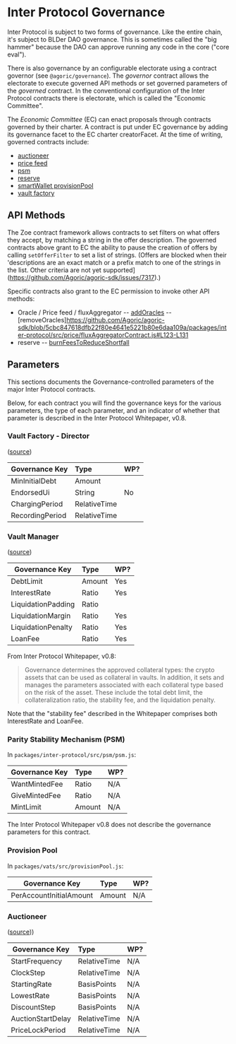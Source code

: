 # Inter Protocol Governance

Inter Protocol is subject to two forms of governance. Like the entire chain, it's subject to BLDer DAO governance. This is sometimes called the "big hammer" because the DAO can approve running any code in the core ("core eval").

There is also governance by an configurable electorate using a contract governor (see `@agoric/governance`). The _governor_ contract allows the electorate to execute governed API methods or set governed parameters of the _governed_ contract. In the conventional configuration of the Inter Protocol contracts there is electorate, which is called the "Economic Committee".

The *Economic Committee* (EC) can enact proposals through contracts governed by their charter. A contract is put under EC governance by adding its governance facet to the EC charter creatorFacet. At the time of writing, governed contracts include:

- [auctioneer](https://github.com/Agoric/agoric-sdk/blob/5cbc847618dfb22f80e4641e5221b80e6daa109a/packages/inter-protocol/src/proposals/committee-proposal.js#L100-L102)
- [price feed](https://github.com/Agoric/agoric-sdk/blob/5cbc847618dfb22f80e4641e5221b80e6daa109a/packages/inter-protocol/src/proposals/price-feed-proposal.js#L219-L224)
- [psm](https://github.com/Agoric/agoric-sdk/blob/5cbc847618dfb22f80e4641e5221b80e6daa109a/packages/inter-protocol/src/proposals/startPSM.js#L189-L193)
- [reserve](https://github.com/Agoric/agoric-sdk/blob/5cbc847618dfb22f80e4641e5221b80e6daa109a/packages/inter-protocol/src/proposals/committee-proposal.js#L89-L94)
- [smartWallet provisionPool](https://github.com/Agoric/agoric-sdk/blob/5cbc847618dfb22f80e4641e5221b80e6daa109a/packages/vats/src/core/startWalletFactory.js#L248-L253)
- [vault factory](https://github.com/Agoric/agoric-sdk/blob/5cbc847618dfb22f80e4641e5221b80e6daa109a/packages/inter-protocol/src/proposals/committee-proposal.js#L95-L97)


## API Methods

The Zoe contract framework allows contracts to set filters on what offers they accept, by matching a string in the offer description. The governed contracts above grant to EC the ability to pause the creation of offers by calling `setOfferFilter` to set a list of strings. (Offers are blocked when their 'descriptions are an exact match or a prefix match to one of the strings in the list.  Other criteria are not yet supported](https://github.com/Agoric/agoric-sdk/issues/7317).)

Specific contracts also grant to the EC permission to invoke other API methods:
- Oracle / Price feed / fluxAggregator
-- [addOracles](https://github.com/Agoric/agoric-sdk/blob/5cbc847618dfb22f80e4641e5221b80e6daa109a/packages/inter-protocol/src/price/fluxAggregatorContract.js#L113-L121)
-- [removeOracles]https://github.com/Agoric/agoric-sdk/blob/5cbc847618dfb22f80e4641e5221b80e6daa109a/packages/inter-protocol/src/price/fluxAggregatorContract.js#L123-L131
- reserve
-- [burnFeesToReduceShortfall](https://github.com/Agoric/agoric-sdk/blob/5cbc847618dfb22f80e4641e5221b80e6daa109a/packages/inter-protocol/src/reserve/assetReserve.js#L281)

## Parameters

This sections documents the Governance-controlled parameters of the major Inter Protocol contracts.

Below, for each contract you will find the governance keys for the various parameters,
the type of each parameter, and an indicator of whether that parameter is described in
the Inter Protocol Whitepaper, v0.8.  

### Vault Factory - Director
([source](https://github.com/Agoric/agoric-sdk/blob/5cbc847618dfb22f80e4641e5221b80e6daa109a/packages/inter-protocol/src/vaultFactory/params.js#L35-L39))

| Governance Key     | Type              | WP? |
| ------------------ | :---------------- | --- |
| MinInitialDebt     | Amount            |     |
| EndorsedUi         | String            | No  |
| ChargingPeriod     | RelativeTime      |     |
| RecordingPeriod    | RelativeTime      |     |


### Vault Manager

([source](https://github.com/Agoric/agoric-sdk/blob/5cbc847618dfb22f80e4641e5221b80e6daa109a/packages/inter-protocol/src/vaultFactory/params.js#L96-L101))

| Governance Key     | Type              | WP? |
| ------------------ | :---------------- | --- |
| DebtLimit          | Amount            | Yes |
| InterestRate       | Ratio             | Yes |
| LiquidationPadding | Ratio             |     |
| LiquidationMargin  | Ratio             | Yes |
| LiquidationPenalty | Ratio             | Yes |
| LoanFee            | Ratio             | Yes |

From Inter Protocol Whitepaper, v0.8:  
>Governance determines the approved collateral types: the crypto assets that can be used as collateral in vaults. In addition, it sets and manages the parameters associated with each collateral type based on the risk of the asset. These include the total debt limit, the collateralization ratio, the stability fee, and the liquidation penalty. 

Note that the "stability fee" described in the Whitepaper comprises both InterestRate and LoanFee.

### Parity Stability Mechanism (PSM)

In `packages/inter-protocol/src/psm/psm.js`:

| Governance Key     | Type                | WP? |
| ------------------ | :------------------ | --- |
| WantMintedFee      | Ratio               | N/A |
| GiveMintedFee      | Ratio               | N/A |
| MintLimit          | Amount              | N/A |

The Inter Protocol Whitepaper v0.8 does not describe the governance parameters
for this contract.

### Provision Pool

In `packages/vats/src/provisionPool.js`:

| Governance Key          | Type    | WP? |
| ----------------------- | :------ | --- |
| PerAccountInitialAmount | Amount  | N/A |

### Auctioneer

([source](
https://github.com/Agoric/agoric-sdk/blob/5cbc847618dfb22f80e4641e5221b80e6daa109a/packages/inter-protocol/src/auction/params.js#L58-L68)))

| Governance Key            | Type          | WP? |
| ------------------------- | :------------ | --- |
| StartFrequency            | RelativeTime  | N/A |
| ClockStep                 | RelativeTime  | N/A |
| StartingRate              | BasisPoints   | N/A |
| LowestRate                | BasisPoints   | N/A |
| DiscountStep              | BasisPoints   | N/A |
| AuctionStartDelay         | RelativeTime  | N/A |
| PriceLockPeriod           | RelativeTime  | N/A |
